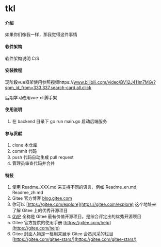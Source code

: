 # tkl

#### 介绍
如果你们像我一样，那我觉得这件事情

#### 软件架构
软件架构说明
C/S

#### 安装教程

现阶段vue框架使用参照视频https://www.bilibili.com/video/BV12J411m7MG/?spm_id_from=333.337.search-card.all.click

后期学习改用vue-cli脚手架

#### 使用说明

1.  在 backend 目录下 go run main.go 启动后端服务

#### 参与贡献

1.  clone 本仓库
2.  commit 代码
3.  push 代码自动生成 pull request
4.  管理员审查代码并合并


#### 特技

1.  使用 Readme\_XXX.md 来支持不同的语言，例如 Readme\_en.md, Readme\_zh.md
2.  Gitee 官方博客 [blog.gitee.com](https://blog.gitee.com)
3.  你可以 [https://gitee.com/explore](https://gitee.com/explore) 这个地址来了解 Gitee 上的优秀开源项目
4.  [GVP](https://gitee.com/gvp) 全称是 Gitee 最有价值开源项目，是综合评定出的优秀开源项目
5.  Gitee 官方提供的使用手册 [https://gitee.com/help](https://gitee.com/help)
6.  Gitee 封面人物是一档用来展示 Gitee 会员风采的栏目 [https://gitee.com/gitee-stars/](https://gitee.com/gitee-stars/)
